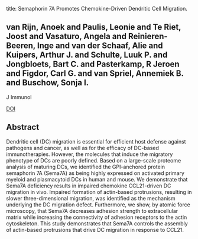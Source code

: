 title: Semaphorin 7A Promotes Chemokine-Driven Dendritic Cell Migration.

## van Rijn, Anoek and Paulis, Leonie and Te Riet, Joost and Vasaturo, Angela and Reinieren-Beeren, Inge and van der Schaaf, Alie and Kuipers, Arthur J. and Schulte, Luuk P. and Jongbloets, Bart C. and Pasterkamp, R Jeroen and Figdor, Carl G. and van Spriel, Annemiek B. and Buschow, Sonja I.
J Immunol

<a href="https://doi.org/10.4049/jimmunol.1403096">DOI</a>

## Abstract
Dendritic cell (DC) migration is essential for efficient host defense against pathogens and cancer, as well as for the efficacy of DC-based immunotherapies. However, the molecules that induce the migratory phenotype of DCs are poorly defined. Based on a large-scale proteome analysis of maturing DCs, we identified the GPI-anchored protein semaphorin 7A (Sema7A) as being highly expressed on activated primary myeloid and plasmacytoid DCs in human and mouse. We demonstrate that Sema7A deficiency results in impaired chemokine CCL21-driven DC migration in vivo. Impaired formation of actin-based protrusions, resulting in slower three-dimensional migration, was identified as the mechanism underlying the DC migration defect. Furthermore, we show, by atomic force microscopy, that Sema7A decreases adhesion strength to extracellular matrix while increasing the connectivity of adhesion receptors to the actin cytoskeleton. This study demonstrates that Sema7A controls the assembly of actin-based protrusions that drive DC migration in response to CCL21.

